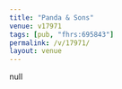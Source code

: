 ```yaml
---
title: "Panda & Sons"
venue: v17971
tags: [pub, "fhrs:695843"]
permalink: /v/17971/
layout: venue
---
```

null